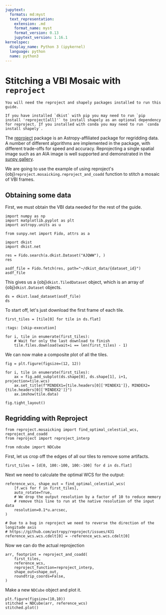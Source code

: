 ```yaml
---
jupytext:
  formats: md:myst
  text_representation:
    extension: .md
    format_name: myst
    format_version: 0.13
    jupytext_version: 1.16.1
kernelspec:
  display_name: Python 3 (ipykernel)
  language: python
  name: python3
---
```


# Stitching a VBI Mosaic with `reproject`

```{note}
You will need the reproject and shapely packages installed to run this guide.

If you have installed `dkist` with pip you may need to run `pip install 'reproject[all]'` to install shapely as an optional dependency for reproject. If you installed with conda you may need to run `conda install shapely`.
```

The [reproject](https://reproject.readthedocs.io/) package is an Astropy-affiliated package for regridding data.
A number of different algorithms are implemented in the package, with different trade-offs for speed and accuracy.
Reprojecting a single spatial image such as an AIA image is well supported and demonstrated in the [sunpy gallery](https://docs.sunpy.org/en/latest/generated/gallery/index.html#combining-co-aligning-and-reprojecting-images).

We are going to use the example of using reproject's {obj}`reproject.mosaicking.reproject_and_coadd` function to stitch a mosaic of VBI frames.


## Obtaining some data

First, we must obtain the VBI data needed for the rest of the guide.

```{code-cell} ipython3
import numpy as np
import matplotlib.pyplot as plt
import astropy.units as u

from sunpy.net import Fido, attrs as a

import dkist
import dkist.net
```

```{code-cell} ipython3
res = Fido.search(a.dkist.Dataset("AJQWW"), )
res
```

```{code-cell} ipython3
asdf_file = Fido.fetch(res, path="~/dkist_data/{dataset_id}")
asdf_file
```

This gives us a {obj}`dkist.TiledDataset` object, which is an array of {obj}`dkist.Dataset` objects.

```{code-cell} ipython3
ds = dkist.load_dataset(asdf_file)
ds
```

To start off, let's just download the first frame of each tile.

```{code-cell} ipython3
first_tiles = [tile[0] for tile in ds.flat]
```

```{code-cell} ipython3
:tags: [skip-execution]

for i, tile in enumerate(first_tiles):
    # Wait for only the last download to finish
    tile.files.download(wait=i == len(first_tiles) - 1)
```

We can now make a composite plot of all the tiles.

```{code-cell} ipython3
fig = plt.figure(figsize=(12, 12))

for i, tile in enumerate(first_tiles):
    ax = fig.add_subplot(ds.shape[0], ds.shape[1], i+1, projection=tile.wcs)
    ax.set_title(f"MINDEX1={tile.headers[0]['MINDEX1']}, MINDEX2={tile.headers[0]['MINDEX2']}")
    ax.imshow(tile.data)

fig.tight_layout()
```

## Regridding with Reproject

```{code-cell} ipython3
from reproject.mosaicking import find_optimal_celestial_wcs, reproject_and_coadd
from reproject import reproject_interp

from ndcube import NDCube
```

First, let us crop off the edges of all our tiles to remove some artifacts.

```{code-cell} ipython3
first_tiles = [d[0, 100:-100, 100:-100] for d in ds.flat]
```

Next we need to calculate the optimal WCS for the output:

```{code-cell} ipython3
reference_wcs, shape_out = find_optimal_celestial_wcs(
    [f.wcs for f in first_tiles],
    auto_rotate=True,
    # We drop the output resolution by a factor of 10 to reduce memory
    # remove this line to run at the native resolution of the input data
    resolution=0.1*u.arcsec,
)

# Due to a bug in reproject we need to reverse the direction of the longitude axis
# https://github.com/astropy/reproject/issues/431
reference_wcs.wcs.cdelt[0] = -reference_wcs.wcs.cdelt[0]
```

Now we can do the actual reprojection

```{code-cell} ipython3
arr, footprint = reproject_and_coadd(
    first_tiles,
    reference_wcs,
    reproject_function=reproject_interp,
    shape_out=shape_out,
    roundtrip_coords=False,
)
```

Make a new `NDCube` object and plot it.

```{code-cell} ipython3
plt.figure(figsize=(10,10))
stitched = NDCube(arr, reference_wcs)
stitched.plot()
```
